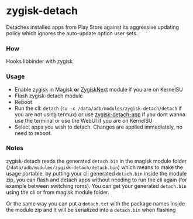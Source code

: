 # zygisk-detach

Detaches installed apps from Play Store against its aggressive updating policy which ignores the auto-update option user sets.

### How
Hooks libbinder with zygisk

### Usage
* Enable zygisk in Magisk **or** [ZygiskNext](https://github.com/Dr-TSNG/ZygiskNext) module if you are on KernelSU
* Flash zygisk-detach module
* Reboot
* Run the cli: `detach` (`su -c /data/adb/modules/zygisk-detach/detach` if you are not using termux)
	or use [zygisk-detach-app](https://github.com/j-hc/zygisk-detach-app) if you dont wanna use the terminal
	or use the WebUI if you are on KernelSU
* Select apps you wish to detach. Changes are applied immediately, no need to reboot.

### Notes
zygisk-detach reads the generated `detach.bin` in the magisk module folder (`/data/adb/modules/zygisk-detach/detach.bin`) which means to make the usage portable, by putting your cli generated `detach.bin` inside the module zip, you can flash and detach apps without needing to run the cli again (for example between switching roms). You can get your generated `detach.bin` using the cli or from magisk module folder.

Or the same way you can put a `detach.txt` with the package names inside the module zip and it will be serialized into a `detach.bin` when flashing
